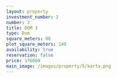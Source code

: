 ```yaml
---
layout: property
investment_number: 2
number: 3
title: DOM 3
type: Dom
square_meters: 80
plot_square_meters: 140
availability: true
reservation: false
price: 176000
main_image: /images/property/5/karta.png
---
```

 